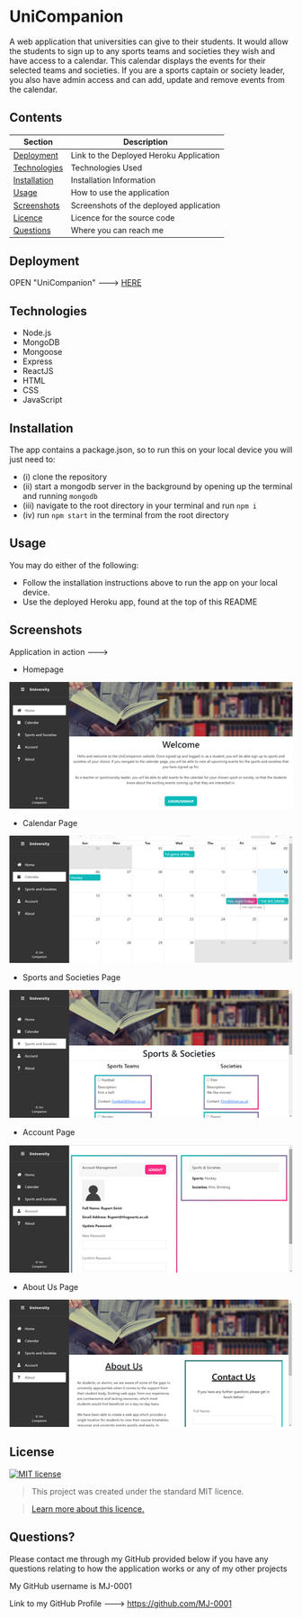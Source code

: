 # UniCompanion

A web application that universities can give to their students. It would allow the students to sign up to any sports teams and societies they wish and have access to a calendar. This calendar displays the events for their selected teams and societies.
If you are a sports captain or society leader, you also have admin access and can add, update and remove events from the calendar.

## Contents
Section | Description
------------ | -------------
[Deployment](#Deployment) | Link to the Deployed Heroku Application
[Technologies](#Technologies) | Technologies Used
[Installation](#Installation) | Installation Information
[Usage](#Usage) | How to use the application
[Screenshots](#Screenshots) | Screenshots of the deployed application
[Licence](#licence) | Licence for the source code
[Questions](#Questions?) | Where you can reach me

## Deployment
OPEN "UniCompanion" ---> [HERE](https://uni-companion-app.herokuapp.com/)

## Technologies

* Node.js
* MongoDB
* Mongoose
* Express
* ReactJS
* HTML
* CSS
* JavaScript

## Installation
The app contains a package.json, so to run this on your local device you will just need to:
* (i) clone the repository
* (ii) start a mongodb server in the background by opening up the terminal and running `mongodb`
* (iii) navigate to the root directory in your terminal and run `npm i` 
* (iv) run `npm start` in the terminal from the root directory

## Usage
You may do either of the following:
* Follow the installation instructions above to run the app on your local device.
* Use the deployed Heroku app, found at the top of this README

## Screenshots
Application in action --->

- Homepage

![image](client/src/assets/img/homepage.png)

- Calendar Page

![image](client/src/assets/img/calendar_page.png)

- Sports and Societies Page

![image](client/src/assets/img/sns_page.png)

- Account Page

![image](client/src/assets/img/account_page.png)

- About Us Page

![image](client/src/assets/img/about_page.png)

## License
[![MIT license](https://img.shields.io/badge/License-MIT-blue.svg)](https://lbesson.mit-license.org/)

> This project was created under the standard MIT licence.

> [Learn more about this licence.](https://lbesson.mit-license.org/)

## Questions?

Please contact me through my GitHub provided below if you have any questions relating to how the application works or any of my other projects

My GitHub username is MJ-0001

Link to my GitHub Profile ---> https://github.com/MJ-0001
